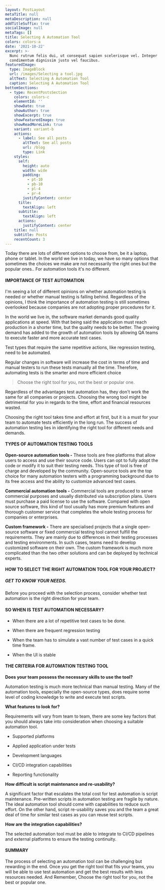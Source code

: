 ```yaml
---
layout: PostLayout
metaTitle: null
metaDescription: null
addTitleSuffix: true
socialImage: null
metaTags: []
title: Selecting A Automation Tool
colors: colors-a
date: '2021-10-22'
excerpt: >-
  Nunc rutrum felis dui, ut consequat sapien scelerisque vel. Integer
  condimentum dignissim justo vel faucibus.
featuredImage:
  type: ImageBlock
  url: /images/Selecting a tool.jpg
  altText: Selecting A Automation Tool
  caption: Selecting A Automation Tool
bottomSections:
  - type: RecentPostsSection
    colors: colors-c
    elementId: ''
    showDate: true
    showAuthor: true
    showExcerpt: true
    showFeaturedImage: true
    showReadMoreLink: true
    variant: variant-b
    actions:
      - label: See all posts
        altText: See all posts
        url: /blog
        type: Link
    styles:
      self:
        height: auto
        width: wide
        padding:
          - pt-10
          - pb-10
          - pl-4
          - pr-4
        justifyContent: center
      title:
        textAlign: left
      subtitle:
        textAlign: left
      actions:
        justifyContent: center
    title: null
    subtitle: Posts
    recentCount: 3
---
```

Today there are lots of different options to choose from, be it a laptop, phone or tablet. In the world we live in today, we have so many options that sometimes the choices we make are not necessarily the right ones but the popular ones.. For automation tools it's no different.

#### IMPORTANCE OF TEST AUTOMATION

I'm seeing a lot of different opinions on whether automation testing is needed or whether manual testing is falling behind. Regardless of the opinions, I think the importance of automation testing is still sometimes overlooked because companies are not adopting proper procedures for it.

In the world we live in, the software market demands good quality applications at speed. With that being said the application must reach production in a shorter time, but the quality needs to be better. The growing demand has added to the growth of automation tools by allowing QA teams to execute faster and more accurate test cases.

Test types that require the same repetitive actions, like regression testing, need to be automated. 

Regular changes in software will increase the cost in terms of time and manual testers to run these tests manually all the time. Therefore, automating tests is the smarter and more efficient choice

> Choose the right tool for you, not the best or popular one.

Regardless of the advantages test automation has, they don't work the same for all companies or projects. Choosing the wrong tool might be detrimental for you in regards to the time, effort and financial resources wasted.

Choosing the right tool takes time and effort at first, but it is a must for your team to automate tests efficiently in the long run. The success of automation testing lies in identifying the right tool for different needs and demands.

#### TYPES OF AUTOMATION TESTING TOOLS

**Open-source automation tools -** These tools are free platforms that allow users to access and use their source code. Users can opt to fully adopt the code or modify it to suit their testing needs. This type of tool is free of charge and developed by the community. Open-source tools are the top choice for many automation testers with a programming background due to its free access and the ability to customize advanced test cases.

**Commercial automation tools -** Commercial tools are produced to serve commercial purposes and usually distributed via subscription plans. Users must purchase a paid license to use the software. Compared with open source software, this kind of tool usually has more premium features and thorough customer service that completes the whole testing process for companies or enterprises.

**Custom framework -** There are specialised projects that a single open-source software or fixed commercial testing tool cannot fulfill the requirements. They are mainly due to differences in their testing processes and testing environments. In such cases, teams need to develop customized software on their own. The custom framework is much more complicated than the two other solutions and can be deployed by technical experts.

#### HOW TO SELECT THE RIGHT AUTOMATION TOOL FOR YOUR PROJECT?

##### GET TO KNOW YOUR NEEDS.

Before you proceed with the selection process, consider whether test automation is the right direction for your team.

#### SO WHEN IS TEST AUTOMATION NECESSARY?

*   When there are a lot of repetitive test cases to be done.

*   When there are frequent regression testing

*   When the team has to simulate a vast number of test cases in a quick time frame.

*   When the UI is stable

#### THE CRITERIA FOR AUTOMATION TESTING TOOL

**Does your team possess the necessary skills to use the tool?**

Automation testing is much more technical than manual testing. Many of the automation tools, especially the open-source types, does require some level of coding knowledge to write and execute test scripts.

**What features to look for?**

Requirements will vary from team to team, there are some key factors that you should always take into consideration when choosing a suitable automation tool.

*   Supported platforms

*   Applied application under tests

*   Development languages

*   CI/CD integration capabilities

*   Reporting functionality

**How difficult is script maintenance and re-usability?**

A significant factor that escalates the total cost for test automation is script maintenance. Pre-written scripts in automation testing are fragile by nature. The ideal automation tool should come with capabilities to reduce such effort. On the other hand, script re-usability saves you and the team a great deal of time for similar test cases as you can reuse test scripts.

**How are the integration capabilities?**

The selected automation tool must be able to integrate to CI/CD pipelines and external platforms to ensure the testing continuity.

#### SUMMARY

The process of selecting an automation tool can be challenging but rewarding in the end. Once you get the right tool that fits your teams, you will be able to use test automation and get the best results with less resources needed. And Remember, Choose the right tool for you, not the best or popular one.
